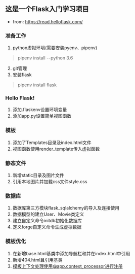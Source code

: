 ## 这是一个Flask入门学习项目
* from: https://read.helloflask.com/

### 准备工作
1. python虚拟环境(需要安装pyenv、pipenv)
> pipenv install --python 3.6 
2. git管理
3. 安装flask
> pipenv install flask

### Hello Flask!
1. 添加.flaskenv设置环境变量
2. 添加app.py设置简单视图函数

### 模板
1. 添加了Templates目录及index.html文件
2. 视图函数使用render_template传入虚拟函数

### 静态文件
1. 新增static目录及图片文件
2. 引用本地图片并加载css文件style.css

### 数据库
1. 数据库第三方模块flask_sqlalchemy的导入及连接使用
2. 数据模型的建立User、Movie类定义
3. 建立自定义命令initdb初始化数据库
4. 定义forge自定义命令生成虚拟数据

### 模板优化
1. 在新增base.html基类中添加导航栏和并在index.html中引用
2. 新增404.html且引用基类
3. 模板上下文处理使用@app.context_processor进行注册